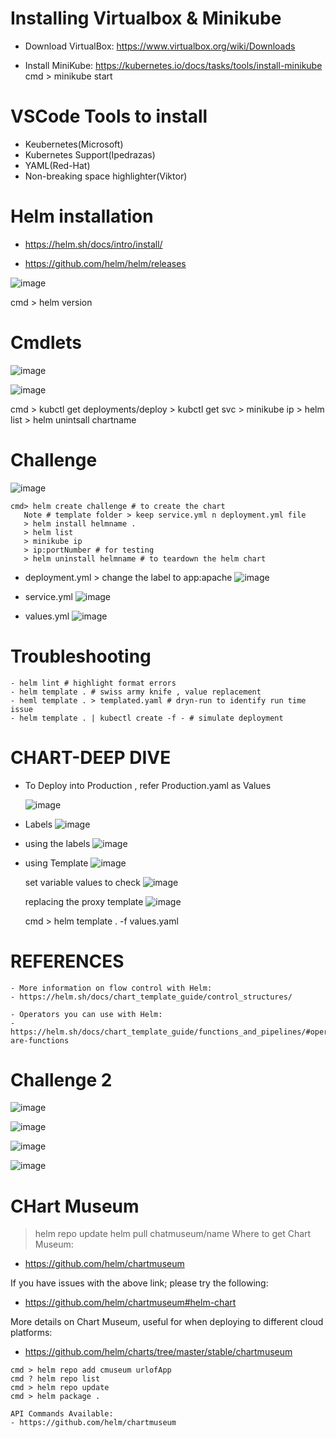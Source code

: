 # Installing Virtualbox & Minikube  
  - Download VirtualBox: https://www.virtualbox.org/wiki/Downloads

  - Install MiniKube: https://kubernetes.io/docs/tasks/tools/install-minikube
    cmd > minikube start
        
# VSCode Tools to install
  - Keubernetes(Microsoft)
  - Kubernetes Support(Ipedrazas)
  - YAML(Red-Hat)
  - Non-breaking space highlighter(Viktor)

# Helm installation
- https://helm.sh/docs/intro/install/

- https://github.com/helm/helm/releases

![image](https://user-images.githubusercontent.com/75510135/124866420-05512280-dfda-11eb-98b3-7d2398a07801.png)

 cmd > helm version

# Cmdlets
![image](https://user-images.githubusercontent.com/75510135/124867475-ccb24880-dfdb-11eb-8400-9afcba983100.png)

![image](https://user-images.githubusercontent.com/75510135/124867541-ea7fad80-dfdb-11eb-8936-23dd29e92674.png)

cmd > kubctl get deployments/deploy
    > kubctl get svc
    > minikube ip
    > helm list
    > helm unintsall chartname
    
# Challenge
![image](https://user-images.githubusercontent.com/75510135/124867916-9d500b80-dfdc-11eb-91eb-85e85387dda9.png)
```
cmd> helm create challenge # to create the chart
   Note # template folder > keep service.yml n deployment.yml file
   > helm install helmname .
   > helm list
   > minikube ip
   > ip:portNumber # for testing
   > helm uninstall helmname # to teardown the helm chart
 ```
   - deployment.yml > change the label to app:apache
    ![image](https://user-images.githubusercontent.com/75510135/124870652-afcc4400-dfe0-11eb-85e8-3668b6d156d0.png)

   - service.yml
   ![image](https://user-images.githubusercontent.com/75510135/124871029-28cb9b80-dfe1-11eb-9007-119495977656.png)

   - values.yml
   ![image](https://user-images.githubusercontent.com/75510135/124871362-9677c780-dfe1-11eb-9bdf-cba31810bc83.png)
    
# Troubleshooting
    - helm lint # highlight format errors
    - helm template . # swiss army knife , value replacement
    - heml template . > templated.yaml # dryn-run to identify run time issue
    - helm template . | kubectl create -f - # simulate deployment
    
   
# CHART-DEEP DIVE
 - To Deploy into Production , refer Production.yaml as Values
    
    ![image](https://user-images.githubusercontent.com/75510135/124876249-6af7db80-dfe7-11eb-910f-6eb8a988da49.png)
    
 - Labels
   ![image](https://user-images.githubusercontent.com/75510135/124879056-71d41d80-dfea-11eb-8bf0-8a4f080ceaa9.png)

 - using the labels
      ![image](https://user-images.githubusercontent.com/75510135/124878936-4a7d5080-dfea-11eb-82dd-7037344e9485.png)
 
  - using Template
    ![image](https://user-images.githubusercontent.com/75510135/124880948-71d51d00-dfec-11eb-9f50-c38653906081.png)
    
    set variable values to check
    ![image](https://user-images.githubusercontent.com/75510135/124881490-0475bc00-dfed-11eb-94b5-95febb60e23a.png)

    replacing the proxy template 
    ![image](https://user-images.githubusercontent.com/75510135/124881850-6df5ca80-dfed-11eb-8799-80b5d9c4cc67.png)

    cmd > helm template . -f values.yaml
    
   # REFERENCES
    - More information on flow control with Helm:
    - https://helm.sh/docs/chart_template_guide/control_structures/

    - Operators you can use with Helm: 
    - https://helm.sh/docs/chart_template_guide/functions_and_pipelines/#operators-are-functions

# Challenge 2
![image](https://user-images.githubusercontent.com/75510135/124884296-c332db80-dfef-11eb-9bdf-d48c8a533114.png)

![image](https://user-images.githubusercontent.com/75510135/124885771-3b4dd100-dff1-11eb-8c57-ff4071141ef6.png)

![image](https://user-images.githubusercontent.com/75510135/124886670-17d75600-dff2-11eb-929e-9d90e6334545.png)


![image](https://user-images.githubusercontent.com/75510135/124886569-fecea500-dff1-11eb-8f54-5061d4601c80.png)

# CHart Museum
> helm repo update
> helm pull chatmuseum/name
Where to get Chart Museum:
- https://github.com/helm/chartmuseum

If you have issues with the above link; please try the following:
 - https://github.com/helm/chartmuseum#helm-chart

More details on Chart Museum, useful for when deploying to different cloud platforms:
 - https://github.com/helm/charts/tree/master/stable/chartmuseum
```
cmd > helm repo add cmuseum urlofApp
cmd ? helm repo list
cmd > helm repo update
cmd > helm package . 

API Commands Available: 
- https://github.com/helm/chartmuseum
